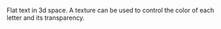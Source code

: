 Flat text in 3d space.
A texture can be used to control the color of each letter and its transparency.
